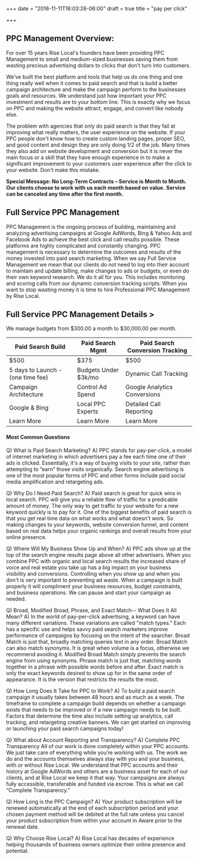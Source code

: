 +++
date = "2016-11-11T16:03:28-06:00"
draft = true
title = "pay per click"

+++
## PPC Management Overview:
For over 15 years Rise Local's founders have been providing PPC Management to small and medium-sized businesses saving them from wasting precious advertising dollars to clicks that don't turn into customers.

We’ve built the best platform and tools that help us do one thing and one thing really well when it comes to paid search and that is build a better campaign architecture and make the campaign perform to the businesses goals and resources. We understand just how important your PPC investment and results are to your bottom line. This is exactly why we focus on PPC and making the website attract, engage, and convert like nobody else.

The problem with agencies that only do paid search is that they fail at improving what really matters, the user experience on the website. If your PPC people don't know how to create custom landing pages, proper SEO, and good content and design they are only doing 1/2 of the job. Many times they also add on website development and conversion but it is never the main focus or a skill that they have enough experience in to make a significant improvement to your customers user experience after the click to your website. Don't make this mistake.

**Special Message: No Long-Term Contracts – Service is Month to Month.**
**Our clients choose to work with us each month based on value.**
**Service can be canceled any time after the first month.**

## Full Service PPC Management
PPC Management is the ongoing process of building, maintaining and analyzing advertising campaigns at Google AdWords, Bing & Yahoo Ads and Facebook Ads to achieve the best click and call results possible. These platforms are highly complicated and constantly changing. PPC management is necessary to determine the outcomes and results of the money invested into paid search marketing. When we say Full Service Management we mean that our clients do not need to log into their account to maintain and update billing, make changes to ads or budgets, or even do their own keyword research. We do it all for you. This includes monitoring and scoring calls from our dynamic conversion tracking scripts. When you want to stop wasting money it is time to hire Professional PPC Management by Rise Local.  

## Full Service PPC Management Details >
We manage budgets from $300.00 a month to $30,000.00 per month.


| Paid Search Build  | Paid Search Mgmt | Paid Search Conversion Tracking |
| ------- | ---- | --- |
| $500 | $375 |  $500    |
| 5 days to Launch - (one time fee)   | Budgets Under $3k/mo   |  Dynamic Call Tracking    |
| Campaign Architecture     | Control Ad Spend     |  Google Analytics Conversions  |
| Google & Bing |  Local PPC Experts  | Detailed Call Reporting
| Learn More | Learn More | Learn More |



#### Most Common Questions
Q) What is Paid Search Marketing?
A) PPC stands for pay-per-click, a model of internet marketing in which advertisers pay a fee each time one of their ads is clicked. Essentially, it's a way of buying visits to your site, rather than attempting to “earn” those visits organically. Search engine advertising is one of the most popular forms of PPC and other forms include paid social media amplification and retargeting ads.

Q) Why Do I Need Paid Search?
A) Paid search is great for quick wins in local search. PPC will give you a reliable flow of traffic for a predicable amount of money. The only way to get traffic to your website for a new keyword quickly is to pay for it. One of the biggest benefits of paid search is that you get real time data on what works and what doesn't work. So making changes to your keywords, website conversion funnel, and content based on real data helps your organic rankings and overall results from your online presence.

Q) Where Will My Business Show Up and When?
A) PPC ads show up at the top of the search engine results page above all other advertisers. When you combine PPC with organic and local search results the increased share of voice and real estate you take up has a big impact on your business visibility and conversions. Controlling when you show up and when you don't is very important to preventing ad waste. When a campaign is built properly it will compliment your business resources, budget constraints, and business operations. We can pause and start your campaign as needed.

Q) Broad, Modified Broad, Phrase, and Exact Match-- What Does It All Mean?
A) In the world of pay-per-click advertising, a keyword can have many different variations. These variations are called "match types." Each has a specific use and helps savvy paid search marketers improve performance of campaigns by focusing on the intent of the searcher. Broad Match is just that, broadly matching queries text in any order. Broad Match can also match synonyms. It is great when volume is a focus, otherwise we recommend avoiding it.  Modified Broad Match simply prevents the search engine from using synonyms. Phrase match is just that, matching words together in a phrase with possible words before and after. Exact match is only the exact keywords desired to show up for in the same order of appearance. It is the version that restricts the results the most.

Q) How Long Does It Take for PPC to Work?
A) To build a paid search campaign it usually takes between 48 hours and as much as a week. The timeframe to complete a campaign build depends on whether a campaign exists that needs to be improved or if a new campaign needs to be built. Factors that determine the time also include setting up analytics, call tracking, and retargeting creative banners. We can get started on improving or launching your paid search campaigns today!

Q) What about Account Reporting and Transparency?
A) Complete PPC Transparency
All of our work is done completely within your PPC accounts. We just take care of everything while you’re working with us. The work we do and the accounts themselves always stay with you and your business, with or without Rise Local. We understand that PPC accounts and their history at Google AdWords and others are a business asset for each of our clients, and at Rise Local we keep it that way. Your campaigns are always fully accessible, transferable and funded via escrow. This is what we call “Complete Transparency.”

Q) How Long is the PPC Campaign?
A) Your product subscription will be renewed automatically at the end of each subscription period and your chosen payment method will be debited at the full rate unless you cancel your product subscription from within your account in Aware prior to the renewal date.

Q) Why Choose Rise Local?
A) Rise Local has decades of experience helping thousands of business owners optimize their online presence and potential.

